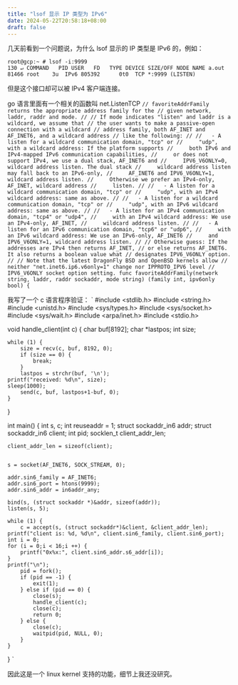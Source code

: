 ```yaml
---
title: "lsof 显示 IP 类型为 IPv6"
date: 2024-05-22T20:58:18+08:00
draft: false
---
```


几天前看到一个问题说，为什么 lsof 显示的 IP 类型是 IPv6 的，例如：

`
root@gcp:~ # lsof -i:9999                                                                                                                   130 ↵
COMMAND   PID USER   FD   TYPE DEVICE SIZE/OFF NODE NAME
a.out   81466 root    3u  IPv6 805392      0t0  TCP *:9999 (LISTEN)
`

但是这个接口却可以被 IPv4 客户端连接。

go 语言里面有一个相关的函数叫 net.ListenTCP
`
// favoriteAddrFamily returns the appropriate address family for the
// given network, laddr, raddr and mode.
//
// If mode indicates "listen" and laddr is a wildcard, we assume that
// the user wants to make a passive-open connection with a wildcard
// address family, both AF_INET and AF_INET6, and a wildcard address
// like the following:
//
//   - A listen for a wildcard communication domain, "tcp" or
//     "udp", with a wildcard address: If the platform supports
//     both IPv6 and IPv4-mapped IPv6 communication capabilities,
//     or does not support IPv4, we use a dual stack, AF_INET6 and
//     IPV6_V6ONLY=0, wildcard address listen. The dual stack
//     wildcard address listen may fall back to an IPv6-only,
//     AF_INET6 and IPV6_V6ONLY=1, wildcard address listen.
//     Otherwise we prefer an IPv4-only, AF_INET, wildcard address
//     listen.
//
//   - A listen for a wildcard communication domain, "tcp" or
//     "udp", with an IPv4 wildcard address: same as above.
//
//   - A listen for a wildcard communication domain, "tcp" or
//     "udp", with an IPv6 wildcard address: same as above.
//
//   - A listen for an IPv4 communication domain, "tcp4" or "udp4",
//     with an IPv4 wildcard address: We use an IPv4-only, AF_INET,
//     wildcard address listen.
//
//   - A listen for an IPv6 communication domain, "tcp6" or "udp6",
//     with an IPv6 wildcard address: We use an IPv6-only, AF_INET6
//     and IPV6_V6ONLY=1, wildcard address listen.
//
// Otherwise guess: If the addresses are IPv4 then returns AF_INET,
// or else returns AF_INET6. It also returns a boolean value what
// designates IPV6_V6ONLY option.
//
// Note that the latest DragonFly BSD and OpenBSD kernels allow
// neither "net.inet6.ip6.v6only=1" change nor IPPROTO_IPV6 level
// IPV6_V6ONLY socket option setting.
func favoriteAddrFamily(network string, laddr, raddr sockaddr, mode string) (family int, ipv6only bool) {
`

我写了一个 c 语言程序验证：
`
#include <stdlib.h>
#include <string.h>
#include <unistd.h>
#include <sys/types.h>
#include <sys/socket.h>
#include <sys/wait.h>
#include <arpa/inet.h>
#include <stdio.h>

void handle_client(int c)
{
    char buf[8192];
    char *lastpos;
    int size;

    while (1) {
        size = recv(c, buf, 8192, 0);
        if (size == 0) {
            break;
        }
        lastpos = strchr(buf, '\n');
	printf("received: %d\n", size);
	sleep(1000);
        send(c, buf, lastpos+1-buf, 0);
    }
}

int main()
{
    int s, c;
    int reuseaddr = 1;
    struct sockaddr_in6 addr;
    struct sockaddr_in6 client;
    int pid;
	socklen_t client_addr_len;

	client_addr_len = sizeof(client);


    s = socket(AF_INET6, SOCK_STREAM, 0);

    addr.sin6_family = AF_INET6;
    addr.sin6_port = htons(9999);
    addr.sin6_addr = in6addr_any;

    bind(s, (struct sockaddr *)&addr, sizeof(addr));
    listen(s, 5);

    while (1) {
        c = accept(s, (struct sockaddr*)&client, &client_addr_len);
	printf("client is: %d, %d\n", client.sin6_family, client.sin6_port);
	int i = 0;
	for (i = 0;i < 16;i ++) {
		printf("0x%x:", client.sin6_addr.s6_addr[i]);
	}
	printf("\n");
        pid = fork();
        if (pid == -1) {
            exit(1);
        } else if (pid == 0) {
            close(s);
            handle_client(c);
            close(c);
            return 0;
        } else {
            close(c);
            waitpid(pid, NULL, 0);
        }
    }
}
`

因此这是一个 linux kernel 支持的功能，细节上我还没研究。
